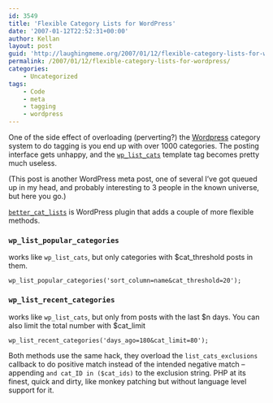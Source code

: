 ```yaml
---
id: 3549
title: 'Flexible Category Lists for WordPress'
date: '2007-01-12T22:52:31+00:00'
author: Kellan
layout: post
guid: 'http://laughingmeme.org/2007/01/12/flexible-category-lists-for-wordpress/'
permalink: /2007/01/12/flexible-category-lists-for-wordpress/
categories:
    - Uncategorized
tags:
    - Code
    - meta
    - tagging
    - wordpress
---
```


One of the side effect of overloading (perverting?) the [Wordpress](http://wordpress.org) category system to do tagging is you end up with over 1000 categories. The posting interface gets unhappy, and the [`wp_list_cats`](http://codex.wordpress.org/Template*Tags/wp*list\_cats) template tag becomes pretty much useless.

(This post is another WordPress meta post, one of several I’ve got queued up in my head, and probably interesting to 3 people in the known universe, but here you go.)

[`better_cat_lists`](/code/better*cat*lists.php.txt) is WordPress plugin that adds a couple of more flexible methods.

### `wp_list_popular_categories`

works like `wp_list_cats`, but only categories with $cat\_threshold posts in them.

```
wp_list_popular_categories('sort_column=name&cat_threshold=20');

```

### `wp_list_recent_categories`

works like `wp_list_cats`, but only from posts with the last $n days. You can also limit the total number with $cat\_limit

```
wp_list_recent_categories('days_ago=180&cat_limit=80');

```

Both methods use the same hack, they overload the `list_cats_exclusions` callback to do positive match instead of the intended negative match – appending `and cat_ID in ($cat_ids)` to the exclusion string. PHP at its finest, quick and dirty, like monkey patching but without language level support for it.